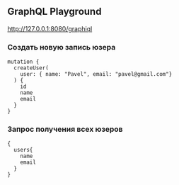 

## GraphQL Playground

http://127.0.0.1:8080/graphiql

### Создать новую запись юзера
```
mutation {
  createUser(
    user: { name: "Pavel", email: "pavel@gmail.com"}
  ) {
    id
    name
    email
  }
}
```

### Запрос получения всех юзеров
```
{
  users{
    name
    email
  }
}
```
